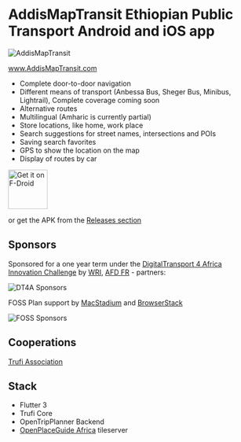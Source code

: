 # AddisMapTransit Ethiopian Public Transport Android and iOS app

![AddisMapTransit](https://addismaptransit.com/wp-content/uploads/sites/6/2022/10/AddisMapTransit-New-Logo.png)

www.AddisMapTransit.com

- Complete door-to-door navigation
- Different means of transport (Anbessa Bus, Sheger Bus, Minibus, Lightrail), Complete coverage coming soon
- Alternative routes
- Multilingual (Amharic is currently partial)
- Store locations, like home, work place
- Search suggestions for street names, intersections and POIs
- Saving search favorites
- GPS to show the location on the map
- Display of routes by car

[<img src="https://fdroid.gitlab.io/artwork/badge/get-it-on.png"
     alt="Get it on F-Droid"
     height="80">](https://f-droid.org/packages/com.addismaptransit.app/)

or get the APK from the [Releases section](https://github.com/AddisMap/AddisMapTransit/releases/latest)

## Sponsors

Sponsored for a one year term under the [DigitalTransport 4 Africa Innovation Challenge](https://digitaltransport4africa.org/innovation-challenge/) by [WRI](https://wri.org), [AFD FR](https://www.afd.fr/en) - partners:

![DT4A Sponsors](https://addismaptransit.com/wp-content/uploads/sites/6/2022/11/sponsors.png)

FOSS Plan support by [MacStadium](https://macstadium.com) and [BrowserStack](https://browserstack.com)

![FOSS Sponsors](https://addismaptransit.com/wp-content/uploads/sites/6/2022/11/foss-sponsors-1.png)

## Cooperations

[Trufi Association](https://www.trufi-association.org/)

## Stack

* Flutter 3
* Trufi Core
* OpenTripPlanner Backend
* [OpenPlaceGuide Africa](https://africa.tiles.openplaceguide.org/) tileserver
